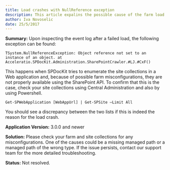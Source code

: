 ```yaml
---
title: Load crashes with NullReference exception
description: This article expalins the possible cause of the farm load crash with NullReference exception.
author: Iva Novoselic  
date: 25/5/2017
---
```


__Summary:__ Upon inspecting the event log after a failed load, the following exception can be found:

`TSystem.NullReferenceException: Object reference not set to an instance of an object.
at Acceleratio.SPDocKit.Administration.SharePointCrawler.#LJ.#CxF()`


This happens when SPDocKit tries to enumerate the site collections in a Web application and, because of possible farm misconfigurations, they are not properly available using the SharePoint API. To confirm that this is the case, check your site collections using Central Administration and also by using Powershell.

`Get-SPWebApplication [WebAppUrl] | Get-SPSite –Limit All`

You should see a discrepancy between the two lists if this is indeed the reason for the load crash.

__Application Version:__ 3.0.0 and newer

__Solution:__ Please check your farm and site collections for any misconfigurations. One of the causes could be a missing managed path or a managed path of the wrong type. If the issue persists, contact our support team for the more detailed troubleshooting.

__Status:__ Not resolved.